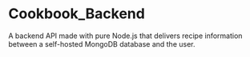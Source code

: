 # Cookbook_Backend
A backend API made with pure Node.js that delivers recipe information between a self-hosted MongoDB database and the user.